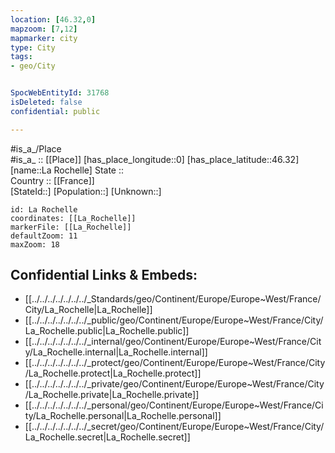 ```yaml
---
location: [46.32,0] 
mapzoom: [7,12] 
mapmarker: city 
type: City
tags:
- geo/City


SpocWebEntityId: 31768
isDeleted: false
confidential: public

---
```

#is_a_/Place  
#is_a_ :: [[Place]] 
[has_place_longitude::0] 
[has_place_latitude::46.32] 
[name::La Rochelle] 
State ::  
Country :: [[France]]  
[StateId::] 
[Population::] 
[Unknown::] 


```leaflet
id: La Rochelle
coordinates: [[La_Rochelle]] 
markerFile: [[La_Rochelle]] 
defaultZoom: 11 
maxZoom: 18
```


## Confidential Links & Embeds: 
- [[../../../../../../../_Standards/geo/Continent/Europe/Europe~West/France/City/La_Rochelle|La_Rochelle]] 
- [[../../../../../../../_public/geo/Continent/Europe/Europe~West/France/City/La_Rochelle.public|La_Rochelle.public]] 
- [[../../../../../../../_internal/geo/Continent/Europe/Europe~West/France/City/La_Rochelle.internal|La_Rochelle.internal]] 
- [[../../../../../../../_protect/geo/Continent/Europe/Europe~West/France/City/La_Rochelle.protect|La_Rochelle.protect]] 
- [[../../../../../../../_private/geo/Continent/Europe/Europe~West/France/City/La_Rochelle.private|La_Rochelle.private]] 
- [[../../../../../../../_personal/geo/Continent/Europe/Europe~West/France/City/La_Rochelle.personal|La_Rochelle.personal]] 
- [[../../../../../../../_secret/geo/Continent/Europe/Europe~West/France/City/La_Rochelle.secret|La_Rochelle.secret]] 

